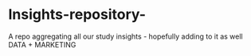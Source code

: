 # Insights-repository-
A repo aggregating all our study insights - hopefully adding to it as well DATA + MARKETING 
